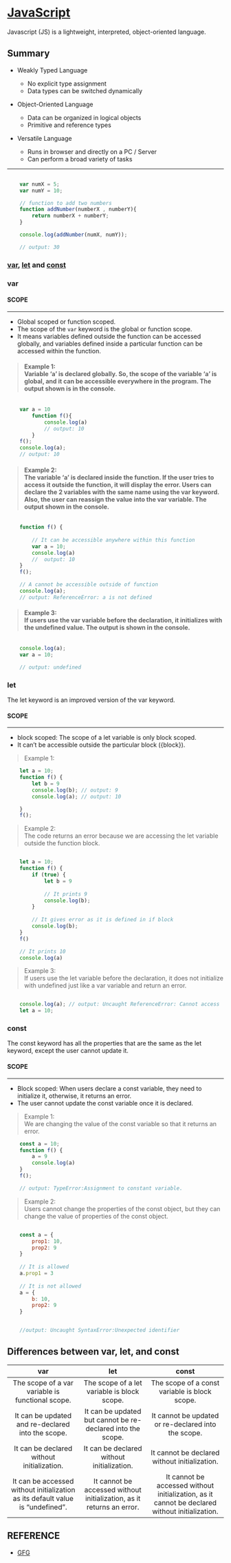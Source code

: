 # [JavaScript](https://www.javascript.com/)

Javascript (JS) is a lightweight, interpreted, object-oriented language.

## Summary

* Weakly Typed Language
    
    * No explicit type assignment
    * Data types can be switched dynamically

* Object-Oriented Language
   
    * Data can be organized in logical objects
    * Primitive and reference types

* Versatile Language

    * Runs in browser and directly on a PC / Server
    * Can perform a broad variety of tasks


---

```javascript

    var numX = 5;
    var numY = 10;

    // function to add two numbers
    function addNumber(numberX , numberY){
        return numberX + numberY;
    }

    console.log(addNumber(numX, numY));

    // output: 30
```

### [var](#var), [let](#let) and [const](#const)

<a name="var" />

### var

#### SCOPE
---

* Global scoped or function scoped. 
* The scope of the ```var``` keyword is the global or function scope. 
* It means variables defined outside the function can be accessed globally, and variables defined inside a particular function can be accessed within the function.

> #### Example 1: <br> Variable ‘a’ is declared globally. So, the scope of the variable ‘a’ is global, and it can be accessible everywhere in the program. The output shown is in the console.  

```javascript

    var a = 10
        function f(){
            console.log(a)
            // output: 10
        }
    f();
    console.log(a);
    // output: 10

```
> #### Example 2: <br> The variable ‘a’ is declared inside the function. If the user tries to access it outside the function, it will display the error. Users can declare the 2 variables with the same name using the var keyword. Also, the user can reassign the value into the var variable. The output shown in the console.

```javascript

    function f() {
        
        // It can be accessible anywhere within this function
        var a = 10;
        console.log(a)
        //  output: 10
    }
    f();

    // A cannot be accessible outside of function
    console.log(a);
    // output: ReferenceError: a is not defined

```
> #### Example 3: <br> If users use the var variable before the declaration, it initializes with the undefined value. The output is shown in the console.

```javascript

    console.log(a);
    var a = 10;

    // output: undefined
```

<a name="let" />

### let

The let keyword is an improved version of the var keyword. 

#### SCOPE
--- 
* block scoped: The scope of a let variable is only block scoped. 
* It can’t be accessible outside the particular block ({block}).

> Example 1: <br> 

```javascript
    let a = 10;
    function f() {
        let b = 9
        console.log(b); // output: 9
        console.log(a); // output: 10

    }
    f();
```

> Example 2: <br> The code returns an error because we are accessing the let variable outside the function block.
```javascript

    let a = 10;
    function f() {
        if (true) {
            let b = 9
 
            // It prints 9
            console.log(b);
        }
 
        // It gives error as it is defined in if block
        console.log(b);
    }
    f()

    // It prints 10
    console.log(a)

```

> Example 3: <br> If users use the let variable before the declaration, it does not initialize with undefined just like a var variable and return an error.
```javascript

    console.log(a); // output: Uncaught ReferenceError: Cannot access 'a' before initialization
    let a = 10;

```
<a name="const" />

### const

The const keyword has all the properties that are the same as the let keyword, except the user cannot update it.

#### SCOPE
--- 

* Block scoped: When users declare a const variable, they need to initialize it, otherwise, it returns an error. 
* The user cannot update the const variable once it is declared.

> Example 1: <br> We are changing the value of the const variable so that it returns an error.
```javascript
    const a = 10;
    function f() {
        a = 9
        console.log(a)
    }
    f();

    // output: TypeError:Assignment to constant variable.
```
> Example 2: <br> Users cannot change the properties of the const object, but they can change the value of properties of the const object.
```javascript

    const a = {
        prop1: 10,
        prop2: 9
    }
     
    // It is allowed
    a.prop1 = 3
 
    // It is not allowed
    a = {
        b: 10,
        prop2: 9
    }


    //output: Uncaught SyntaxError:Unexpected identifier
```

## Differences between var, let, and const


|                                       var                                     |                                       let                           |                                          const                                               |
|:-----------------------------------------------------------------------------:|:-------------------------------------------------------------------:|:--------------------------------------------------------------------------------------------:|
|The scope of a var variable is functional scope.                               |The scope of a let variable is block scope.                          |The scope of a const variable is block scope.                                                 |
|It can be updated and re-declared into the scope.                              |It can be updated but cannot be re-declared into the scope.          |It cannot be updated or re-declared into the scope.                                           |
|It can be declared without initialization.                                     |It can be declared without initialization.                           |It cannot be declared without initialization.                                                 |
|It can be accessed without initialization as its default value is “undefined”. |It cannot be accessed without initialization, as it returns an error.|It cannot be accessed without initialization, as it cannot be declared without initialization.|


 ## REFERENCE

* [GFG](https://www.geeksforgeeks.org/difference-between-var-let-and-const-keywords-in-javascript/)
